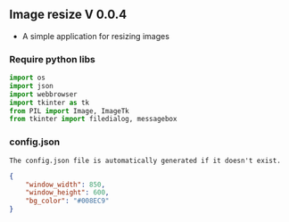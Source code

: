 ## Image resize V 0.0.4

* A simple application for resizing images

### Require python libs
``` python
import os
import json
import webbrowser
import tkinter as tk
from PIL import Image, ImageTk
from tkinter import filedialog, messagebox
```

### config.json
`
The config.json file is automatically generated if it doesn't exist.
`
``` json
{
    "window_width": 850,
    "window_height": 600,
    "bg_color": "#008EC9"
}
```